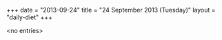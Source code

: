 +++
date = "2013-09-24"
title = "24 September 2013 (Tuesday)"
layout = "daily-diet"
+++

<p>&lt;no entries&gt;</p>